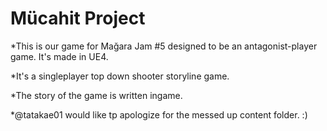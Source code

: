
# Mücahit Project

*This is our game for Mağara Jam #5 designed to be an antagonist-player game. It's made in UE4.

*It's a singleplayer top down shooter storyline game. 

*The story of the game is written ingame.

*@tatakae01 would like tp apologize for the messed up content folder. :)
